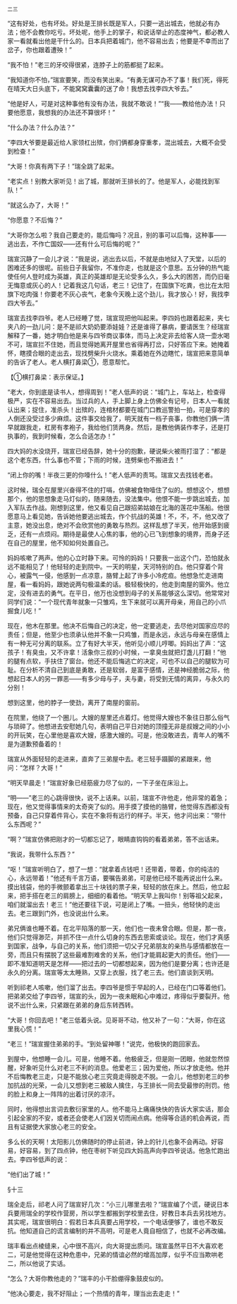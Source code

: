     二三 

   “这有好处，也有坏处。好处是王排长既是军人，只要一逃出城去，他就必有办法；他不会教你吃亏。坏处呢，他手上的掌子，和说话举止的态度神气，都必教人家一看就看出他是干什么的。日本兵把着城门，他不容易出去；他要是不幸而出了岔子，你也跟着遭殃！”

   “我不怕！”老三的牙咬得很紧，连脖子上的筋都挺了起来。

   “我知道你不怕，”瑞宣要笑，而没有笑出来。“有勇无谋可办不了事！我们死，得死在晴天大日头底下，不能窝窝囊囊的送了命！我想去找李四大爷去。”

   “他是好人，可是对这种事他有没有办法，我就不敢说！”“我——教给他办法！只要他愿意，我想我的办法还不算很坏！”

   “什么办法？什么办法？”

   “李四大爷要是最近给人家领杠出殡，你们俩都身穿重孝，混出城去，大概不会受到检查！”

   “大哥！你真有两下子！”瑞全跳了起来。

   “老实点！别教大家听见！出了城，那就听王排长的了。他是军人，必能找到军队！”

   “就这么办了，大哥！”

   “你愿意？不后悔？”

   “大哥你怎么啦？我自己要走的，能后悔吗？况且，别的事可以后悔，这种事——逃出去，不作亡国奴——还有什么可后悔的呢？”

   瑞宣沉静了一会儿才说：“我是说，逃出去以后，不就是由地狱入了天堂，以后的困难还多的很呢。前些日子我留你，不准你走，也就是这个意思。五分钟的热气能使任何人登时成为英雄，真正的英雄却是无论受多么久，多么大的困苦，而仍旧毫无悔意或灰心的人！记着我这几句话，老三！记住了，在国旗下吃粪，也比在太阳旗下吃肉强！你要老不灰心丧气，老象今天晚上这个劲儿，我才放心！好，我找李四大爷去。”

   瑞宣去找李四爷。老人已经睡了觉，瑞宣现把他叫起来。李四妈也跟着起来，夹七夹八的一劲儿问：是不是祁大奶奶要添娃娃？还是谁得了暴病，要请医生？经瑞宣解释了一番，她才明白他是来与四爷商议事体，而马上决定非去给客人烧一壶水喝不可，瑞宣拦不住她，而且觉得她离开屋里也省得再打岔，只好答应下来。她掩着怀，瞎摸合眼的走出去，现找劈柴升火烧水。乘着她在外边瞎忙，瑞宣把来意简单的告诉了老人。老人横打鼻梁①，愿意帮忙。

   【①横打鼻梁：表示保证。】

   “老大，你到底是读书人，想得周到！”老人低声的说：“城门上，车站上，检查得极严，实在不容易出去。当过兵的人，手上脚上身上仿佛全有记号，日本人一看就认出来；捉住，准杀头！出殡的，连棺材都要在城门口教巡警拍一拍，可是穿孝的人倒还没受过多少麻烦。这件事交给我了，明天就有一档子丧事，你教他们俩一清早就跟我走，杠房有孝袍子，我给他们赁两身。然后，是教他俩装作孝子，还是打执事的，我到时候看，怎么合适怎办！”

   四大妈的水没烧开，瑞宣已经告辞，她十分的抱歉，硬说柴火被雨打湿了：“都是这个老东西，什么事也不管；下雨的时候，连劈柴也不搬进去！”

   “闭上你的嘴！半夜三更的你嚎什么！”老人低声的责骂。瑞宣又去找钱老者。

   这时候，瑞全在屋里兴奋得不住的打嗝，仿佛被食物噎住了似的。想想这个，想想那个，他的思想象走马灯似的，随来随去，没法集中。他恨不能一步跳出城去，加入军队去作战。刚想到这里，他又看见自己跟招弟姑娘在北海的莲花中荡船。他很愿意马上看见她，告诉她他要逃出城去，作个抗战的英雄！不，不，不，他又改了主意，她没出息，绝对不会欣赏他的勇敢与热烈。这样乱想了半天，他开始感到疲乏，还有一点烦闷。期待是最使人心焦的事，他的心已飞到想象的境界，而身子还在自己的屋里，他不知如何处置自己。

   妈妈咳嗽了两声。他的心立时静下来。可怜的妈妈！只要我一出这个门，恐怕就永远不能相见了！他轻轻的走到院中。一天的明星，天河特别的白。他只穿着个背心，被露气一侵，他感到一点凉意，胳臂上起了许多小冷疙疸。他想急忙走进南屋，看一看妈妈，跟她说两句极温柔的话。极轻极快的，他走到南屋的窗外。他立定，没有进去的勇气。在平日，他万也没想到母子的关系能够这么深切。他常常对同学们说：“一个现代青年就象一只雏鸡，生下来就可以离开母亲，用自己的小爪掘食儿吃！”

   现在，他木在那里。他决不后悔自己的决定，他一定要逃走，去尽他对国家应尽的责任；但是，他至少也须承认他并不象一只鸡雏，而是永远，永远与母亲在感情上有一种无可分离的联系。立了有好大半天，他听见小顺儿哼唧。妈妈出了声：“这孩子！有臭虫，又不许拿！活象你三叔的小时候，一拿臭虫就把灯盏儿打翻！”他的腿有点软，手扶住了窗台。他还不能后悔逃亡的决定，可也不以自己的腿软为可耻。在分析不清自己到底是勇敢，还是软弱，是富于感情，还是神经脆弱之际，他想起日本人的另一罪恶——有多少母与子，夫与妻，将受到无情的离异，与永久的分别！

   想到这里，他的脖子一使劲，离开了南屋的窗前。

   在院里，他绕了一个圈儿。大嫂的屋里还点着灯。他觉得大嫂也不象往日那么俗气与琐碎了。他想进去安慰她几句，表明自己平日对她的顶撞无非是叔嫂之间的小小的开玩笑，在心里他是喜欢大嫂，感激大嫂的。可是，他没敢进去，青年人的嘴不是为道歉预备着的！

   瑞宣从外面轻轻的走进来，直奔了三弟屋中去。老三轻手蹑脚的紧跟来，他问：“怎样？大哥！”

   “明天早晨走！”瑞宣好象已经筋疲力尽了似的，一下子坐在床沿上。

   “明——”老三的心跳得很快，说不上话来。以前，瑞宣不许他走，他非常的着急；现在，他又觉得事情来的太奇突了似的。用手摸了摸他的胳臂，他觉得东西都没有预备，自己只穿着件背心，实在不象将有远行的样子。半天，他才问出来：“带什么东西呢？”

   “啊？”瑞宣仿佛把刚才的一切都忘记了，眼睛直钩钩的看着弟弟，答不出话来。

   “我说，我带什么东西？”

   “呕！”瑞宣听明白了，想了一想：“就拿着点钱吧！还带着，带着，你的纯洁的心，永远带着！”他还有千言万语，要嘱告弟弟，可是他已经不能再说出什么来。摸出钱袋，他的手微颤着拿出三十块钱的票子来，轻轻的放在床上。然后，他立起来，把手搭在老三的肩膀上，细细的看着他。“明天早上我叫你！别等祖父起来，咱们就溜出去！老三！”他还要往下说，可是闭上了嘴。一扭头，他轻快的走出去。老三跟到门外，也没说出什么来。

   弟兄俩谁也睡不着。在北平陷落的那一天，他们也一夜未曾合眼。但是，那一夜，他们只觉得渺茫，并抓不住一点什么切身的东西去思索或谈论。现在，他们才真感到国家，战争，与自己的关系，他们须把一切父子兄弟朋友的亲热与感情都放在一旁，而且只有摆脱了这些最难割难舍的关系，他们才能肩起更大的责任。他们——即不准知道明天是怎样——把过去的一切都想起来，因为他们是要分离；也许还是永久的分离。瑞宣等太太睡熟，又穿上衣服，找了老三去。他们直谈到天明。

   听到祁老人咳嗽，他们溜了出去。李四爷是惯于早起的人，已经在门口等着他们。把弟弟交给了李四爷，瑞宣的头，因为一夜未眠和心中难过，疼得似乎要裂开。他说不出什么来，只紧跟在弟弟的身后东转西转。

   “大哥！你回去吧！”老三低着头说。见哥哥不动，他又补了一句：“大哥，你在这里我心慌！”

   “老三！”瑞宣握住弟弟的手。“到处留神哪！”说完，他极快的跑回家去。

   到屋中，他想睡一会儿。可是，他睡不着。他极疲乏，但是刚一团眼，他就忽然惊醒，好象听见什么对老三不利的消息。他爱老三；因为爱他，所以才放走他。他并不后悔教老三走，只是不能放心老三究竟走得脱走不脱。一会儿，他想到老三的参加抗战的光荣，一会儿又想到老三被敌人擒住，与王排长一同去受最惨的刑罚。他的脸上和身上一阵阵的出着讨厌的凉汗。

   同时，他得想出言词去敷衍家里的人。他不能马上痛痛快快的告诉大家实话，那会引起全家的不安，或者还会使老人们因关切而闹点病。他得等合适的机会再说，而且有证据使大家放心老三的安全。

   多么长的天啊！太阳影儿仿佛随时的停止前进，钟上的针儿也象不会再动。好容易，好容易，到了四点钟，他在枣树下听见四大妈高声向李四爷说话。他急忙跑出去。李四爷低声的说：

   “他们出了城！”

   §十三

   瑞全走后，祁老人问了瑞宣好几次：“小三儿哪里去啦？”瑞宣编了个谎，硬说日本兵要用瑞全的学校作营房，所以学生都搬到学校里去住，好教日本兵去另找地方。其实呢，瑞宣很明白：假若日本兵真要占用学校，一个电话便够了，谁也不敢反抗。他知道自己的谎言编制的并不高明，可是老人竟自相信了，也就不必再改编。

   瑞丰看出点棱缝来，心中很不高兴，向大哥提出质问。瑞宣虽然平日不大喜欢老二，可是他觉得在这种危患中，兄弟的情谊必然的增高加厚，似乎不应当欺哄老二，所以他说了实话。

   “怎么？大哥你教他走的？”瑞丰的小干脸绷得象鼓皮似的。

   “他决心要走，我不好阻止；一个热情的青年，理当出去走走！”

